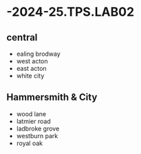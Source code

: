 # -2024-25.TPS.LAB02
## central
- ealing brodway
- west acton
- east acton
- white city
## Hammersmith & City
- wood lane 
- latmier road
- ladbroke grove
- westburn park
- royal oak